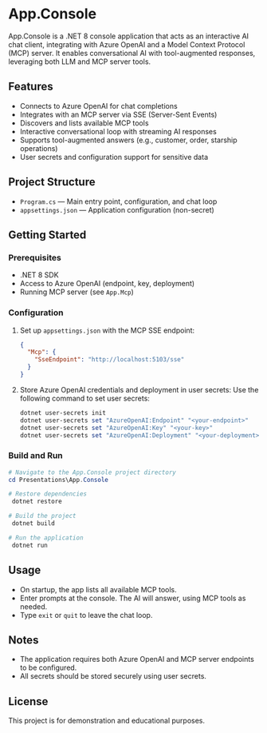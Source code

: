 # App.Console

App.Console is a .NET 8 console application that acts as an interactive AI chat client, integrating with Azure OpenAI and a Model Context Protocol (MCP) server. It enables conversational AI with tool-augmented responses, leveraging both LLM and MCP server tools.

## Features
- Connects to Azure OpenAI for chat completions
- Integrates with an MCP server via SSE (Server-Sent Events)
- Discovers and lists available MCP tools
- Interactive conversational loop with streaming AI responses
- Supports tool-augmented answers (e.g., customer, order, starship operations)
- User secrets and configuration support for sensitive data

## Project Structure
- `Program.cs` — Main entry point, configuration, and chat loop
- `appsettings.json` — Application configuration (non-secret)

## Getting Started

### Prerequisites
- .NET 8 SDK
- Access to Azure OpenAI (endpoint, key, deployment)
- Running MCP server (see `App.Mcp`)

### Configuration
1. Set up `appsettings.json` with the MCP SSE endpoint:
   ```json
   {
     "Mcp": {
       "SseEndpoint": "http://localhost:5103/sse"
     }
   }
   ```
2. Store Azure OpenAI credentials and deployment in user secrets:
   Use the following command to set user secrets:
   ```powershell
   dotnet user-secrets init
   dotnet user-secrets set "AzureOpenAI:Endpoint" "<your-endpoint>"
   dotnet user-secrets set "AzureOpenAI:Key" "<your-key>"
   dotnet user-secrets set "AzureOpenAI:Deployment" "<your-deployment>"
   ```

### Build and Run
```powershell
# Navigate to the App.Console project directory
cd Presentations\App.Console

# Restore dependencies
 dotnet restore

# Build the project
 dotnet build

# Run the application
 dotnet run
```

## Usage
- On startup, the app lists all available MCP tools.
- Enter prompts at the console. The AI will answer, using MCP tools as needed.
- Type `exit` or `quit` to leave the chat loop.

## Notes
- The application requires both Azure OpenAI and MCP server endpoints to be configured.
- All secrets should be stored securely using user secrets.

## License
This project is for demonstration and educational purposes.

